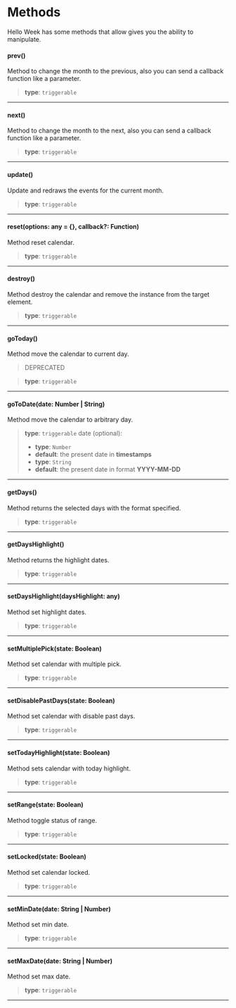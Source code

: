 # Methods

Hello Week has some methods that allow gives you the ability to manipulate.

#### prev()
Method to change the month to the previous, also you can send a callback function like a parameter.

> **type**: `triggerable`

---

#### next()
Method to change the month to the next, also you can send a callback function like a parameter.

> **type**: `triggerable`

---

#### update()
Update and redraws the events for the current month.

> **type**: `triggerable`

---

#### reset(options: any = {}, callback?: Function)
Method reset calendar.

> **type**: `triggerable`

---

#### destroy()
Method destroy the calendar and remove the instance from the target element.

> **type**: `triggerable`

---

#### goToday()
Method move the calendar to current day.

> DEPRECATED

> **type**: `triggerable`

---

#### goToDate(date: Number | String)
Method move the calendar to arbitrary day.

> **type**: `triggerable`
> date (optional):
>  - **type**: `Number`
>  - **default**: the present date in **timestamps**
>  - **type**: `String`
>  - **default**: the present date in format **YYYY-MM-DD**

---

#### getDays()
Method returns the selected days with the format specified.

> **type**: `triggerable`

---

#### getDaysHighlight()
Method returns the highlight dates.

> **type**: `triggerable`

---

#### setDaysHighlight(daysHighlight: any)
Method set highlight dates.

> **type**: `triggerable`

---

#### setMultiplePick(state: Boolean)
Method set calendar with multiple pick.

> **type**: `triggerable`

---

#### setDisablePastDays(state: Boolean)
Method set calendar with disable past days.

> **type**: `triggerable`

---

#### setTodayHighlight(state: Boolean)
Method sets calendar with today highlight.

> **type**: `triggerable`

---

#### setRange(state: Boolean)
Method toggle status of range.

> **type**: `triggerable`

---

#### setLocked(state: Boolean)
Method set calendar locked.

> **type**: `triggerable`

---


#### setMinDate(date: String | Number)
Method set min date.

> **type**: `triggerable`

---


#### setMaxDate(date: String | Number)
Method set max date.

> **type**: `triggerable`

---
